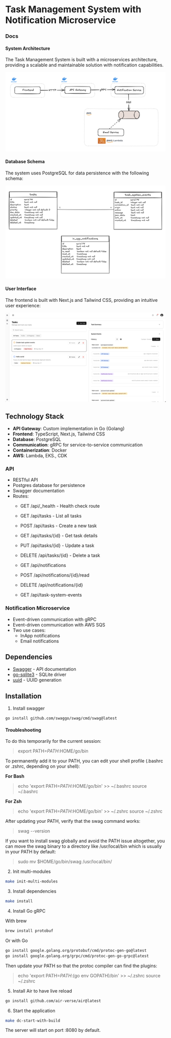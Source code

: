 # Task Management System with Notification Microservice

### Docs
#### System Architecture

The Task Management System is built with a microservices architecture, providing a scalable and maintainable solution with notification capabilities.

![System Architecture](/frontend/public/images/full1.png)

#### Database Schema

The system uses PostgreSQL for data persistence with the following schema:

![Database Schema](/frontend/public//images/full2.png)

#### User Interface

The frontend is built with Next.js and Tailwind CSS, providing an intuitive user experience:

![User Interface](/frontend/public//images/full3.png)

## Technology Stack

- **API Gateway**: Custom implementation in Go (Golang)
- **Frontend**: TypeScript, Next.js, Tailwind CSS
- **Database**: PostgreSQL
- **Communication**: gRPC for service-to-service communication
- **Containerization**: Docker
- **AWS**: Lambda, EKS., CDK


### API

- RESTful API
- Postgres database for persistence
- Swagger documentation
- Routes:
  - GET /api/_health - Health check route

  - GET /api/tasks - List all tasks
  - POST /api/tasks - Create a new task
  - GET /api/tasks/{id} - Get task details
  - PUT /api/tasks/{id} - Update a task
  - DELETE /api/tasks/{id} - Delete a task

  - GET /api/notifications
  - POST /api/notifications/{id}/read
  - DELETE /api/notifications/{id}

  - GET /api/task-system-events

### Notification Microservice

- Event-driven communication with gRPC
- Event-driven communication with AWS SQS
- Two use cases:
  - InApp notifications
  - Email notifications

## Dependencies

- [Swagger](https://github.com/swaggo/swag) - API documentation
- [go-sqlite3](https://github.com/mattn/go-sqlite3) - SQLite driver
- [uuid](https://github.com/google/uuid) - UUID generation

## Installation

1. Install swagger

```bash
go install github.com/swaggo/swag/cmd/swag@latest
```

#### Troubleshooting
To do this temporarily for the current session:

> export PATH=$PATH:$HOME/go/bin

To permanently add it to your PATH, you can edit your shell profile (.bashrc or .zshrc, depending on your shell):

**For Bash**

> echo 'export PATH=$PATH:$HOME/go/bin' >> ~/.bashrc
> source ~/.bashrc

**For Zsh**

> echo 'export PATH=$PATH:$HOME/go/bin' >> ~/.zshrc
> source ~/.zshrc

After updating your PATH, verify that the swag command works:

> swag --version

If you want to install swag globally and avoid the PATH issue altogether, you can move the swag binary to a directory like /usr/local/bin which is usually in your PATH by default:

> sudo mv $HOME/go/bin/swag /usr/local/bin/


2. Init multi-modules

```bash
make init-multi-modules
```

3. Install dependencies

```bash
make install
```

4. Install Go gRPC

With brew
```bash
brew install protobuf
```

Or with Go
```bash
go install google.golang.org/protobuf/cmd/protoc-gen-go@latest
go install google.golang.org/grpc/cmd/protoc-gen-go-grpc@latest
```

Then update your PATH so that the protoc compiler can find the plugins:

> echo 'export PATH=$PATH:$(go env GOPATH)/bin' >> ~/.zshrc
> source ~/.zshrc

5. Install Air to have live reload

```bash
go install github.com/air-verse/air@latest
```

6. Start the application

```bash
make dc-start-with-build
```

The server will start on port :8080 by default.
